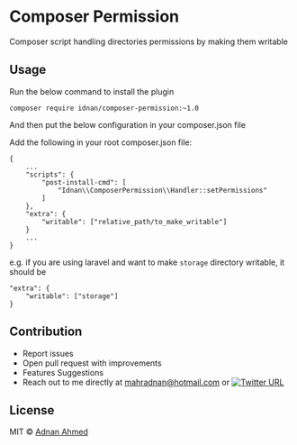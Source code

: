 # Composer Permission

Composer script handling directories permissions by making them writable

## Usage

Run the below command to install the plugin

```
composer require idnan/composer-permission:~1.0
```
And then put the below configuration in your composer.json file

Add the following in your root composer.json file:

```
{
    ...
    "scripts": {
        "post-install-cmd": [
            "Idnan\\ComposerPermission\\Handler::setPermissions"
        ]
    },
    "extra": {
        "writable": ["relative_path/to_make_writable"]
    }
    ...
}
```

e.g. if you are using laravel and want to make `storage` directory writable, it should be

```
"extra": {
    "writable": ["storage"]
}
```

## Contribution

* Report issues
* Open pull request with improvements
* Features Suggestions
* Reach out to me directly at mahradnan@hotmail.com or [![Twitter URL](https://img.shields.io/twitter/url/https/twitter.com/idnan_se.svg?style=social&label=Follow%20%40idnan_se)](https://twitter.com/idnan_se)

## License

MIT © [Adnan Ahmed](mailto:mahradnan@hotmail.com)